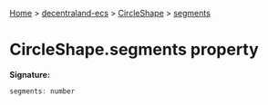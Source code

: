 [Home](./index) &gt; [decentraland-ecs](./decentraland-ecs.md) &gt; [CircleShape](./decentraland-ecs.circleshape.md) &gt; [segments](./decentraland-ecs.circleshape.segments.md)

# CircleShape.segments property


**Signature:**
```javascript
segments: number
```
